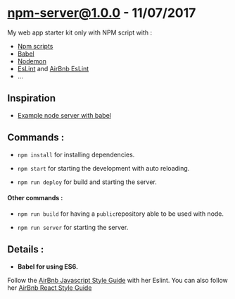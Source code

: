 # npm-server@1.0.0 - 11/07/2017

My web app starter kit only with NPM script with :

- [Npm scripts](https://docs.npmjs.com/misc/scripts)
- [Babel]()
- [Nodemon]()
- [EsLint](http://eslint.org/) and [AirBnb EsLint](https://github.com/airbnb/javascript/tree/master/packages/eslint-config-airbnb)
- ...

## Inspiration

 - [Example node server with babel](https://github.com/babel/example-node-server)


## Commands :

- `npm install` for installing dependencies.

- `npm start` for starting the development with auto reloading.

- `npm run deploy` for build and starting the server.

#### Other commands :

- `npm run build` for having a `public`repository able to be used with node.

- `npm run server` for starting the server.


## Details :

- **Babel for using ES6.**

Follow the [AirBnb Javascript Style Guide](https://github.com/airbnb/javascript) with her
Eslint. You can also follow her
[AirBnb React Style Guide](https://github.com/airbnb/javascript/tree/master/react)
